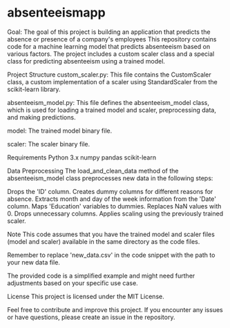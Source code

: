 # absenteeismapp
Goal: The goal of this project is building an application that predicts the absence or presence of a company's employees
This repository contains code for a machine learning model that predicts absenteeism based on various factors. The project includes a custom scaler class and a special class for predicting absenteeism using a trained model.

Project Structure
custom_scaler.py: This file contains the CustomScaler class, a custom implementation of a scaler using StandardScaler from the scikit-learn library.

absenteeism_model.py: This file defines the absenteeism_model class, which is used for loading a trained model and scaler, preprocessing data, and making predictions.

model: The trained model binary file.

scaler: The scaler binary file.

Requirements
Python 3.x
numpy
pandas
scikit-learn

Data Preprocessing
The load_and_clean_data method of the absenteeism_model class preprocesses new data in the following steps:

Drops the 'ID' column.
Creates dummy columns for different reasons for absence.
Extracts month and day of the week information from the 'Date' column.
Maps 'Education' variables to dummies.
Replaces NaN values with 0.
Drops unnecessary columns.
Applies scaling using the previously trained scaler.

Note
This code assumes that you have the trained model and scaler files (model and scaler) available in the same directory as the code files.

Remember to replace 'new_data.csv' in the code snippet with the path to your new data file.

The provided code is a simplified example and might need further adjustments based on your specific use case.

License
This project is licensed under the MIT License.

Feel free to contribute and improve this project. If you encounter any issues or have questions, please create an issue in the repository.
